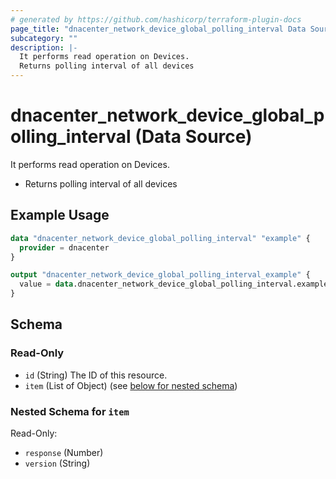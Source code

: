 ```yaml
---
# generated by https://github.com/hashicorp/terraform-plugin-docs
page_title: "dnacenter_network_device_global_polling_interval Data Source - terraform-provider-dnacenter"
subcategory: ""
description: |-
  It performs read operation on Devices.
  Returns polling interval of all devices
---
```


# dnacenter_network_device_global_polling_interval (Data Source)

It performs read operation on Devices.

- Returns polling interval of all devices

## Example Usage

```terraform
data "dnacenter_network_device_global_polling_interval" "example" {
  provider = dnacenter
}

output "dnacenter_network_device_global_polling_interval_example" {
  value = data.dnacenter_network_device_global_polling_interval.example.item
}
```

<!-- schema generated by tfplugindocs -->
## Schema

### Read-Only

- `id` (String) The ID of this resource.
- `item` (List of Object) (see [below for nested schema](#nestedatt--item))

<a id="nestedatt--item"></a>
### Nested Schema for `item`

Read-Only:

- `response` (Number)
- `version` (String)


